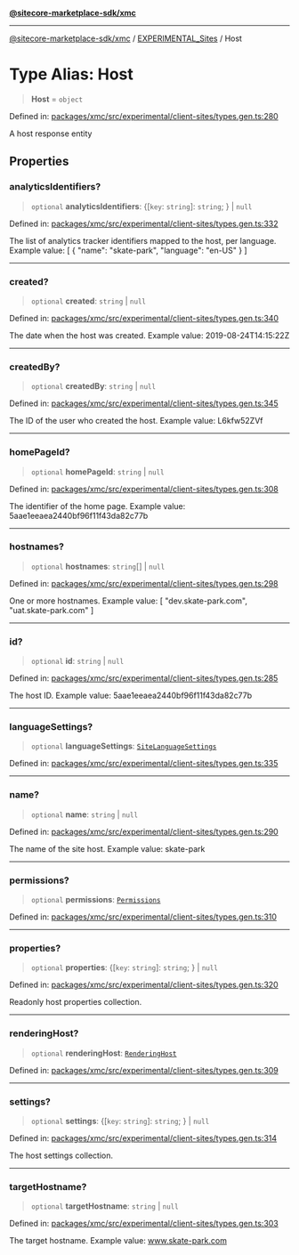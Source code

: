 [**@sitecore-marketplace-sdk/xmc**](../../../../README.md)

***

[@sitecore-marketplace-sdk/xmc](../../../../README.md) / [EXPERIMENTAL\_Sites](../README.md) / Host

# Type Alias: Host

> **Host** = `object`

Defined in: [packages/xmc/src/experimental/client-sites/types.gen.ts:280](https://github.com/Sitecore/marketplace-sdk/blob/main/packages/xmc/src/experimental/client-sites/types.gen.ts#L280)

A host response entity

## Properties

### analyticsIdentifiers?

> `optional` **analyticsIdentifiers**: \{[`key`: `string`]: `string`; \} \| `null`

Defined in: [packages/xmc/src/experimental/client-sites/types.gen.ts:332](https://github.com/Sitecore/marketplace-sdk/blob/main/packages/xmc/src/experimental/client-sites/types.gen.ts#L332)

The list of analytics tracker identifiers mapped to the host, per language.
Example value: [
{
"name": "skate-park",
"language": "en-US"
}
]

***

### created?

> `optional` **created**: `string` \| `null`

Defined in: [packages/xmc/src/experimental/client-sites/types.gen.ts:340](https://github.com/Sitecore/marketplace-sdk/blob/main/packages/xmc/src/experimental/client-sites/types.gen.ts#L340)

The date when the host was created.
Example value: 2019-08-24T14:15:22Z

***

### createdBy?

> `optional` **createdBy**: `string` \| `null`

Defined in: [packages/xmc/src/experimental/client-sites/types.gen.ts:345](https://github.com/Sitecore/marketplace-sdk/blob/main/packages/xmc/src/experimental/client-sites/types.gen.ts#L345)

The ID of the user who created the host.
Example value: L6kfw52ZVf

***

### homePageId?

> `optional` **homePageId**: `string` \| `null`

Defined in: [packages/xmc/src/experimental/client-sites/types.gen.ts:308](https://github.com/Sitecore/marketplace-sdk/blob/main/packages/xmc/src/experimental/client-sites/types.gen.ts#L308)

The identifier of the home page.
Example value: 5aae1eeaea2440bf96f11f43da82c77b

***

### hostnames?

> `optional` **hostnames**: `string`[] \| `null`

Defined in: [packages/xmc/src/experimental/client-sites/types.gen.ts:298](https://github.com/Sitecore/marketplace-sdk/blob/main/packages/xmc/src/experimental/client-sites/types.gen.ts#L298)

One or more hostnames.
Example value: [
"dev.skate-park.com",
"uat.skate-park.com"
]

***

### id?

> `optional` **id**: `string` \| `null`

Defined in: [packages/xmc/src/experimental/client-sites/types.gen.ts:285](https://github.com/Sitecore/marketplace-sdk/blob/main/packages/xmc/src/experimental/client-sites/types.gen.ts#L285)

The host ID.
Example value: 5aae1eeaea2440bf96f11f43da82c77b

***

### languageSettings?

> `optional` **languageSettings**: [`SiteLanguageSettings`](SiteLanguageSettings.md)

Defined in: [packages/xmc/src/experimental/client-sites/types.gen.ts:335](https://github.com/Sitecore/marketplace-sdk/blob/main/packages/xmc/src/experimental/client-sites/types.gen.ts#L335)

***

### name?

> `optional` **name**: `string` \| `null`

Defined in: [packages/xmc/src/experimental/client-sites/types.gen.ts:290](https://github.com/Sitecore/marketplace-sdk/blob/main/packages/xmc/src/experimental/client-sites/types.gen.ts#L290)

The name of the site host.
Example value: skate-park

***

### permissions?

> `optional` **permissions**: [`Permissions`](Permissions.md)

Defined in: [packages/xmc/src/experimental/client-sites/types.gen.ts:310](https://github.com/Sitecore/marketplace-sdk/blob/main/packages/xmc/src/experimental/client-sites/types.gen.ts#L310)

***

### properties?

> `optional` **properties**: \{[`key`: `string`]: `string`; \} \| `null`

Defined in: [packages/xmc/src/experimental/client-sites/types.gen.ts:320](https://github.com/Sitecore/marketplace-sdk/blob/main/packages/xmc/src/experimental/client-sites/types.gen.ts#L320)

Readonly host properties collection.

***

### renderingHost?

> `optional` **renderingHost**: [`RenderingHost`](RenderingHost.md)

Defined in: [packages/xmc/src/experimental/client-sites/types.gen.ts:309](https://github.com/Sitecore/marketplace-sdk/blob/main/packages/xmc/src/experimental/client-sites/types.gen.ts#L309)

***

### settings?

> `optional` **settings**: \{[`key`: `string`]: `string`; \} \| `null`

Defined in: [packages/xmc/src/experimental/client-sites/types.gen.ts:314](https://github.com/Sitecore/marketplace-sdk/blob/main/packages/xmc/src/experimental/client-sites/types.gen.ts#L314)

The host settings collection.

***

### targetHostname?

> `optional` **targetHostname**: `string` \| `null`

Defined in: [packages/xmc/src/experimental/client-sites/types.gen.ts:303](https://github.com/Sitecore/marketplace-sdk/blob/main/packages/xmc/src/experimental/client-sites/types.gen.ts#L303)

The target hostname.
Example value: www.skate-park.com
